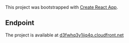 This project was bootstrapped with [Create React App](https://github.com/facebook/create-react-app).

## Endpoint
The project is available at [d3fwhq3y1ijq4p.cloudfront.net](d3fwhq3y1ijq4p.cloudfront.net)
